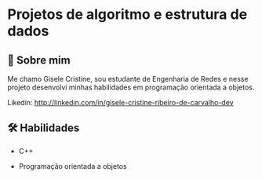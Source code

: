 # Projetos de algoritmo e estrutura de dados


## 🚀 Sobre mim
Me chamo Gisele Cristine, sou estudante de Engenharia de Redes e nesse projeto desenvolvi minhas habilidades em programação orientada a objetos.

Likedin: http://linkedin.com/in/gisele-cristine-ribeiro-de-carvalho-dev


## 🛠 Habilidades
* C++

* Programação orientada a objetos
